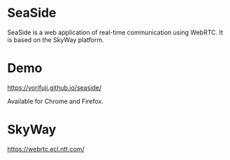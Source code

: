 # SeaSide

SeaSide is a web application of real-time communication using WebRTC. It is based on the SkyWay platform.

# Demo

https://yorifuji.github.io/seaside/

Available for Chrome and Firefox.

# SkyWay

https://webrtc.ecl.ntt.com/


